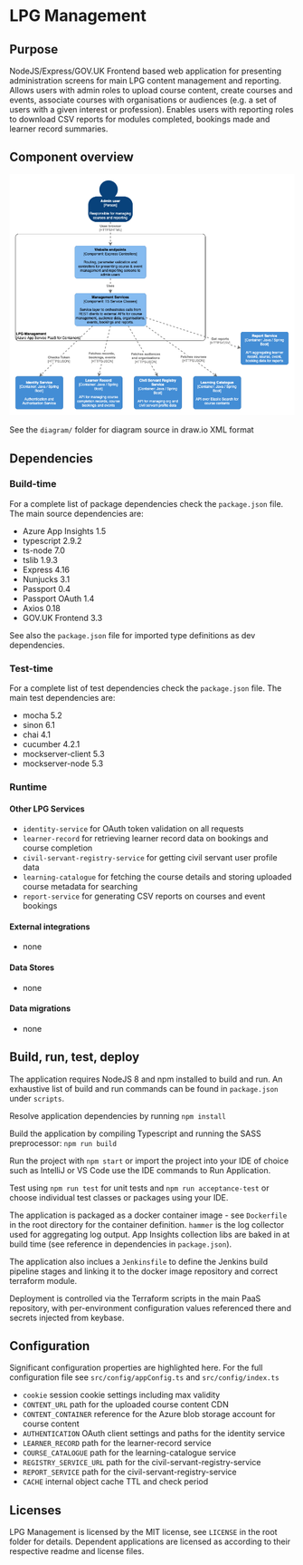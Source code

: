 # LPG Management

## Purpose

NodeJS/Express/GOV.UK Frontend based web application for presenting administration screens for main LPG content management and reporting. Allows users with admin roles to upload course content, create courses and events, associate courses with organisations or audiences (e.g. a set of users with a given interest or profession). Enables users with reporting roles to download CSV reports for modules completed, bookings made and learner record summaries.


## Component overview

![C4 Component diagram for LPG Management](diagram/lpg-management-component.png)

See the `diagram/` folder for diagram source in draw.io XML format


## Dependencies

### Build-time

For a complete list of package dependencies check the `package.json` file. The main source dependencies are:  
- Azure App Insights 1.5
- typescript 2.9.2
- ts-node 7.0
- tslib 1.9.3
- Express 4.16
- Nunjucks 3.1
- Passport 0.4
- Passport OAuth 1.4
- Axios 0.18
- GOV.UK Frontend 3.3

See also the `package.json` file for imported type definitions as dev dependencies.

### Test-time

For a complete list of test dependencies check the `package.json` file. The main test dependencies are:  
- mocha 5.2
- sinon 6.1
- chai 4.1
- cucumber 4.2.1
- mockserver-client 5.3
- mockserver-node 5.3

### Runtime

#### Other LPG Services

- `identity-service` for OAuth token validation on all requests
- `learner-record` for retrieving learner record data on bookings and course completion
- `civil-servant-registry-service` for getting civil servant user profile data
- `learning-catalogue` for fetching the course details and storing uploaded course metadata for searching
- `report-service` for generating CSV reports on courses and event bookings

#### External integrations

- none

#### Data Stores

- none

#### Data migrations

- none


## Build, run, test, deploy

The application requires NodeJS 8 and npm installed to build and run. An exhaustive list of build and run commands can be found in `package.json` under `scripts`.

Resolve application dependencies by running `npm install`

Build the application by compiling Typescript and running the SASS preprocessor: `npm run build`

Run the project with `npm start` or import the project into your IDE of choice such as IntelliJ or VS Code use the IDE commands to Run Application.

Test using `npm run test` for unit tests and `npm run acceptance-test` or choose individual test classes or packages using your IDE.

The application is packaged as a docker container image - see `Dockerfile` in the root directory for the container definition. `hammer` is the log collector used for aggregating log output. App Insights collection libs are baked in at build time (see reference in dependencies in `package.json`).

The application also inclues a `Jenkinsfile` to define the Jenkins build pipeline stages and linking it to the docker image repository and correct terraform module.

Deployment is controlled via the Terraform scripts in the main PaaS repository, with per-environment configuration values referenced there and secrets injected from keybase.


## Configuration

Significant configuration properties are highlighted here. For the full configuration file see `src/config/appConfig.ts` and `src/config/index.ts`

- `cookie` session cookie settings including max validity
- `CONTENT_URL` path for the uploaded course content CDN
- `CONTENT_CONTAINER` reference for the Azure blob storage account for course content
- `AUTHENTICATION` OAuth client settings and paths for the identity service
- `LEARNER_RECORD` path for the learner-record service
- `COURSE_CATALOGUE` path for the learning-catalogue service
- `REGISTRY_SERVICE_URL` path for the civil-servant-registry-service
- `REPORT_SERVICE` path for the civil-servant-registry-service
- `CACHE` internal object cache TTL and check period


## Licenses

LPG Management is licensed by the MIT license, see `LICENSE` in the root folder for details. Dependent applications are licensed as according to their respective readme and license files.

